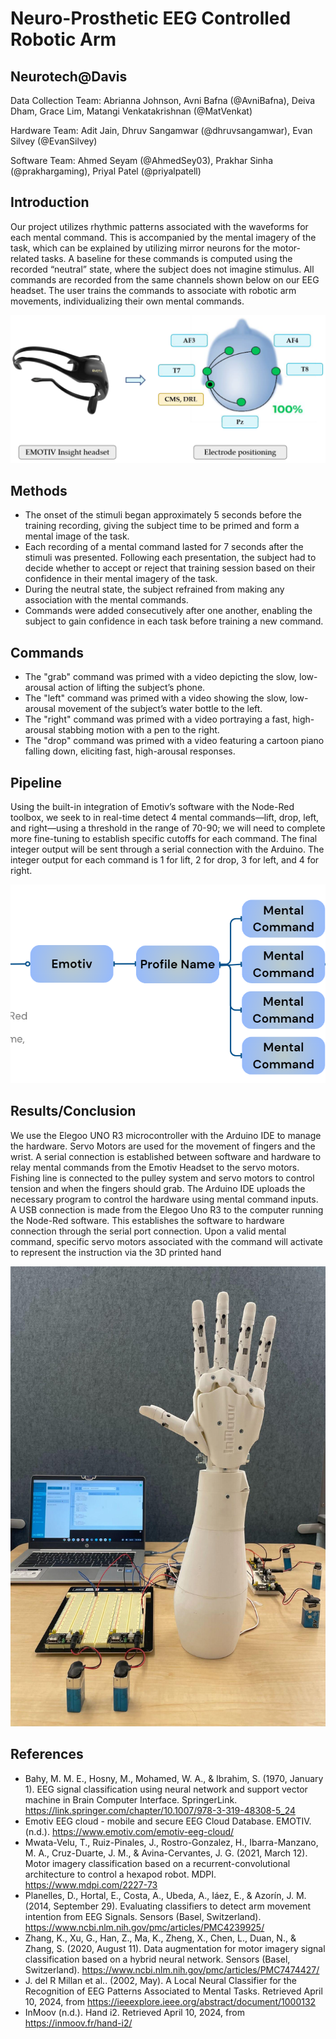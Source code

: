 # Neuro-Prosthetic EEG Controlled Robotic Arm 
## Neurotech@Davis
Data Collection Team: Abrianna Johnson, Avni Bafna (@AvniBafna), Deiva Dham, Grace Lim, Matangi Venkatakrishnan (@MatVenkat)

Hardware Team: Adit Jain, Dhruv Sangamwar (@dhruvsangamwar), Evan Silvey (@EvanSilvey)

Software Team: Ahmed Seyam (@AhmedSey03), Prakhar Sinha (@prakhargaming), Priyal Patel (@priyalpatell)

## Introduction

Our project utilizes rhythmic patterns associated with the waveforms for each mental command. This is accompanied by the mental imagery of the task, which can be explained by utilizing mirror neurons for the motor-related tasks. A baseline for these commands is computed using the recorded “neutral” state, where the subject does not imagine stimulus. All commands are recorded from the same channels shown below on our EEG headset. The user trains the commands to associate with robotic arm movements, individualizing their own mental commands.

![emotiv](./pictures/emotiv.png)

## Methods

- The onset of the stimuli began approximately 5 seconds before the training recording, giving the subject time to be primed and form a mental image of the task. 
- Each recording of a mental command lasted for 7 seconds after the stimuli was presented. Following each presentation, the subject had to decide whether to accept or reject that training session based on their confidence in their mental imagery of the task.
- During the neutral state, the subject refrained from making any association with the mental commands. 
- Commands were added consecutively after one another, enabling the subject to gain confidence in each task before training a new command.
 
## Commands
- The "grab" command was primed with a video depicting the slow, low-arousal action of lifting the subject’s phone. 
- The "left" command was primed with a video showing the slow, low-arousal movement of the subject’s water bottle to the left. 
- The "right" command was primed with a video portraying a fast, high-arousal stabbing motion with a pen to the right. 
- The "drop" command was primed with a video featuring a cartoon piano falling down, eliciting fast, high-arousal responses.

## Pipeline
Using the built-in integration of Emotiv’s software with the Node-Red toolbox, we seek to in real-time detect 4 mental commands—lift, drop, left, and right—using a threshold in the range of 70-90; we will need to complete more fine-tuning to establish specific cutoffs for each command. The final integer output will be sent through a serial connection with the Arduino. The integer output for each command is 1 for lift, 2 for drop, 3 for left, and 4 for right.

![pipeline](./pictures/pipeline.png)

## Results/Conclusion

We use the Elegoo UNO R3 microcontroller with the Arduino IDE to manage the hardware. Servo Motors are used for the movement of fingers and the wrist. A serial connection is established between software and hardware to relay mental commands from the Emotiv Headset to the servo motors. Fishing line is connected to the pulley system and servo motors to control tension and when the fingers should grab. The Arduino IDE uploads the necessary program to control the hardware using mental command inputs. A USB connection is made from the Elegoo Uno R3 to the computer running the Node-Red software. This establishes the software to hardware connection through the serial port connection. Upon a valid mental command, specific servo motors associated with the command will activate to represent the instruction via the 3D printed hand

![arm](./pictures/arm.jpg)

## References

- Bahy, M. M. E., Hosny, M., Mohamed, W. A., & Ibrahim, S. (1970, January 1). EEG signal classification using neural network and support vector machine in Brain Computer Interface. SpringerLink. https://link.springer.com/chapter/10.1007/978-3-319-48308-5_24
- Emotiv EEG cloud - mobile and secure EEG Cloud Database. EMOTIV. (n.d.). https://www.emotiv.com/emotiv-eeg-cloud/
- Mwata-Velu, T., Ruiz-Pinales, J., Rostro-Gonzalez, H., Ibarra-Manzano, M. A., Cruz-Duarte, J. M., & Avina-Cervantes, J. G. (2021, March 12). Motor imagery classification based on a recurrent-convolutional architecture to control a hexapod robot. MDPI. https://www.mdpi.com/2227-73
- Planelles, D., Hortal, E., Costa, A., Ubeda, A., Iáez, E., & Azorín, J. M. (2014, September 29). Evaluating classifiers to detect arm movement intention from EEG Signals. Sensors (Basel, Switzerland). https://www.ncbi.nlm.nih.gov/pmc/articles/PMC4239925/
- Zhang, K., Xu, G., Han, Z., Ma, K., Zheng, X., Chen, L., Duan, N., & Zhang, S. (2020, August 11). Data augmentation for motor imagery signal classification based on a hybrid neural network. Sensors (Basel, Switzerland). https://www.ncbi.nlm.nih.gov/pmc/articles/PMC7474427/ 
- J. del R Millan et al.. (2002, May). A Local Neural Classifier for the Recognition of EEG Patterns Associated to Mental Tasks. Retrieved April 10, 2024, from https://ieeexplore.ieee.org/abstract/document/1000132
- InMoov (n.d.). Hand i2. Retrieved April 10, 2024, from https://inmoov.fr/hand-i2/